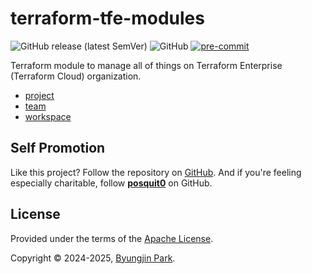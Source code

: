 # terraform-tfe-modules

![GitHub release (latest SemVer)](https://img.shields.io/github/v/release/tedilabs/terraform-tfe-modules?color=blue&sort=semver&style=flat-square)
![GitHub](https://img.shields.io/github/license/tedilabs/terraform-tfe-modules?color=blue&style=flat-square)
[![pre-commit](https://img.shields.io/badge/pre--commit-enabled-brightgreen?logo=pre-commit&logoColor=white&style=flat-square)](https://github.com/pre-commit/pre-commit)

Terraform module to manage all of things on Terraform Enterprise (Terraform Cloud) organization.

- [project](./modules/project/)
- [team](./modules/team/)
- [workspace](./modules/workspace/)


## Self Promotion

Like this project? Follow the repository on [GitHub](https://github.com/tedilabs/terraform-tfe-modules). And if you're feeling especially charitable, follow **[posquit0](https://github.com/posquit0)** on GitHub.


## License

Provided under the terms of the [Apache License](LICENSE).

Copyright © 2024-2025, [Byungjin Park](https://www.posquit0.com).
